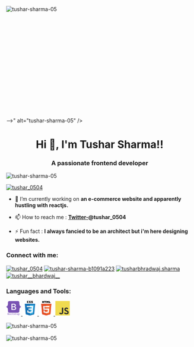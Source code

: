 <p><img align="right" width="100%" height="300" src="<!-- <p><img align="right" width="400" src="https://cdn.dribbble.com/users/325109/screenshots/16446956/media/f483a36f427c82b567c043f4482989a8.gif" alt="tushar-sharma-05" /></p> -->" alt="tushar-sharma-05" /></p> 

<h1 align="center">Hi 👋, I'm Tushar Sharma!!</h1>
<h3 align="center">A passionate frontend developer</h3>

<p align="left"> <img src="https://komarev.com/ghpvc/?username=tushar-sharma-05&label=Profile%20views&color=0e75b6&style=flat" alt="tushar-sharma-05" /> </p>

<p align="left"> <a href="https://twitter.com/tushar_0504" target="blank"><img src="https://img.shields.io/twitter/follow/tushar_0504?logo=twitter&style=for-the-badge" alt="tushar_0504" /></a> </p>

- 🔭 I’m currently working on **an e-commerce website and apparently hustling with reactjs.**

- 📫 How to reach me : **[Twitter-](https://twTwitter.com/tushar_0504)@tushar_0504**

- ⚡ Fun fact : **I always fancied to be an architect but i'm here designing websites.**

<!-- <p><img align="right" width="400" src="https://cdn.dribbble.com/users/325109/screenshots/16446956/media/f483a36f427c82b567c043f4482989a8.gif" alt="tushar-sharma-05" /></p> -->

<h3 align="left">Connect with me:</h3>
<p align="left">
<a href="https://twitter.com/tushar_0504" target="blank"><img align="center" src="https://raw.githubusercontent.com/rahuldkjain/github-profile-readme-generator/master/src/images/icons/Social/twitter.svg" alt="tushar_0504" height="30" width="40" /></a>
<a href="https://linkedin.com/in/tushar-sharma-b1091a223" target="blank"><img align="center" src="https://raw.githubusercontent.com/rahuldkjain/github-profile-readme-generator/master/src/images/icons/Social/linked-in-alt.svg" alt="tushar-sharma-b1091a223" height="30" width="40" /></a>
<a href="https://fb.com/tusharbhradwaj.sharma" target="blank"><img align="center" src="https://raw.githubusercontent.com/rahuldkjain/github-profile-readme-generator/master/src/images/icons/Social/facebook.svg" alt="tusharbhradwaj.sharma" height="30" width="40" /></a>
<a href="https://instagram.com/tushar__bhardwaj__" target="blank"><img align="center" src="https://raw.githubusercontent.com/rahuldkjain/github-profile-readme-generator/master/src/images/icons/Social/instagram.svg" alt="tushar__bhardwaj__" height="30" width="40" /></a>
</p>





<h3 align="left">Languages and Tools:</h3>
<p align="left"> <a href="https://getbootstrap.com" target="_blank" rel="noreferrer"> <img src="https://raw.githubusercontent.com/devicons/devicon/master/icons/bootstrap/bootstrap-plain-wordmark.svg" alt="bootstrap" width="40" height="40"/> </a> <a href="https://www.w3schools.com/css/" target="_blank" rel="noreferrer"> <img src="https://raw.githubusercontent.com/devicons/devicon/master/icons/css3/css3-original-wordmark.svg" alt="css3" width="40" height="40"/> </a> <a href="https://www.w3.org/html/" target="_blank" rel="noreferrer"> <img src="https://raw.githubusercontent.com/devicons/devicon/master/icons/html5/html5-original-wordmark.svg" alt="html5" width="40" height="40"/> </a> <a href="https://developer.mozilla.org/en-US/docs/Web/JavaScript" target="_blank" rel="noreferrer"> <img src="https://raw.githubusercontent.com/devicons/devicon/master/icons/javascript/javascript-original.svg" alt="javascript" width="40" height="40"/> </a> </p>

<p><img align="center" src="https://github-readme-stats.vercel.app/api/top-langs?username=tushar-sharma-05&show_icons=true&locale=en&layout=compact" alt="tushar-sharma-05" /></p>

<p><img align="center" src="https://github-readme-streak-stats.herokuapp.com/?user=tushar-sharma-05&" alt="tushar-sharma-05" /></p>
